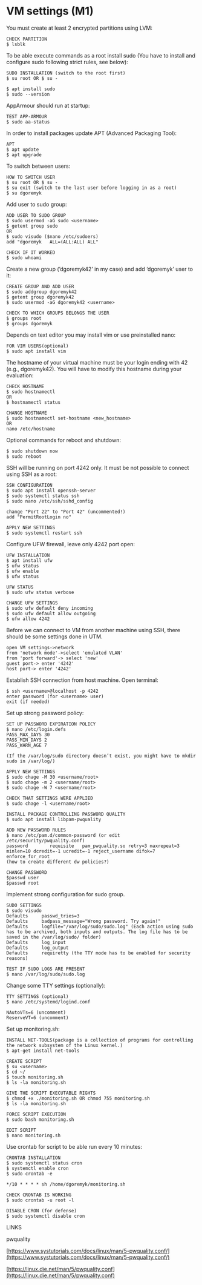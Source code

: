 # VM settings (M1)

You must create at least 2 encrypted partitions using LVM:

```
CHECK PARTITION
$ lsblk
```

To be able execute commands as a root install sudo (You have to install and configure sudo following strict rules, see below):

```
SUDO INSTALLATION (switch to the root first)
$ su root OR $ su -

$ apt install sudo
$ sudo --version
```

AppArmour should run at startup:

```
TEST APP-ARMOUR
$ sudo aa-status
```

In order to install packages update APT (Advanced Packaging Tool):

```
APT
$ apt update
$ apt upgrade
```

To switch between users:

```
HOW TO SWITCH USER
$ su root OR $ su -
$ su exit (switch to the last user before logging in as a root)
$ su dgoremyk
```

Add user to sudo group:

```
ADD USER TO SUDO GROUP
$ sudo usermod -aG sudo <username>
$ getent group sudo
OR
$ sudo visudo ($nano /etc/sudoers)
add "dgoremyk   ALL=(ALL:ALL) ALL"

CHECK IF IT WORKED
$ sudo whoami
```

Create a new group (’dgoremyk42’ in my case) and add ‘dgoremyk’ user to it:

```
CREATE GROUP AND ADD USER
$ sudo addgroup dgoremyk42
$ getent group dgoremyk42
$ sudo usermod -aG dgoremyk42 <username>

CHECK TO WHICH GROUPS BELONGS THE USER
$ groups root
$ groups dgoremyk
```

Depends on text editor you may install vim or use preinstalled nano:

```
FOR VIM USERS(optional)
$ sudo apt install vim
```

The hostname of your virtual machine must be your login ending with 42 (e.g., dgoremyk42). You will have to modify this hostname during your evaluation:

```
CHECK HOSTNAME
$ sudo hostnamectl
OR
$ hostnamectl status

CHANGE HOSTNAME
$ sudo hostnamectl set-hostname <new_hostname> 
OR
nano /etc/hostname
```

Optional commands for reboot and shutdown:

```
$ sudo shutdown now
$ sudo reboot
```

SSH will be running on port 4242 only. It must be not possible to connect using SSH as a root:

```
SSH CONFIGURATION
$ sudo apt install openssh-server
$ sudo systemctl status ssh
$ sudo nano /etc/ssh/sshd_config

change "Port 22" to "Port 42" (uncommented!) 
add "PermitRootLogin no"

APPLY NEW SETTINGS
$ sudo systemctl restart ssh
```

Configure UFW firewall, leave only 4242 port open:

```
UFW INSTALLATION
$ apt install ufw
$ ufw status
$ ufw enable
$ ufw status

UFW STATUS
$ sudo ufw status verbose

CHANGE UFW SETTINGS
$ sudo ufw default deny incoming
$ sudo ufw default allow outgoing
$ ufw allow 4242
```

Before we can connect to VM from another machine using SSH, there should be some settings done in UTM.

```
open VM settings->network
from 'network mode'->select 'emulated VLAN'
from 'port forward'-> select 'new'
guest port-> enter '4242'
host port-> enter '4242'
```

Establish SSH connection from host machine. Open terminal:

```
$ ssh <username>@localhost -p 4242
enter password (for <username> user)
exit (if needed)
```

Set up strong password policy:

```
SET UP PASSWORD EXPIRATION POLICY
$ nano /etc/login.defs
PASS_MAX_DAYS 30
PASS_MIN_DAYS 2
PASS_WARN_AGE 7

(If the /var/log/sudo directory doesn’t exist, you might have to mkdir sudo in /var/log/)

APPLY NEW SETTINGS
$ sudo chage -M 30 <username/root>
$ sudo chage -m 2 <username/root>
$ sudo chage -W 7 <username/root>

CHECK THAT SETTINGS WERE APPLIED
$ sudo chage -l <username/root>

INSTALL PACKAGE CONTROLLING PASSWORD QUALITY
$ sudo apt install libpam-pwquality

ADD NEW PASSWORD RULES
$ nano /etc/pam.d/common-password (or edit /etc/security/pwquality.conf)
password        requisite	pam_pwquality.so retry=3 maxrepeat=3 minlen=10 dcredit=-1 ucredit=-1 reject_username difok=7 enforce_for_root
(how to create different dw policies?)

CHANGE PASSWORD
$passwd user
$passwd root
```

Implement strong configuration for sudo group. 

```
SUDO SETTINGS
$ sudo visudo 
Defaults     passwd_tries=3
Defaults     badpass_message="Wrong password. Try again!"
Defaults     logfile="/var/log/sudo/sudo.log" (Each action using sudo has to be archived, both inputs and outputs. The log file has to be saved in the /var/log/sudo/ folder)
Defaults     log_input
Defaults     log_output
Defaults     requiretty (the TTY mode has to be enabled for security reasons)

TEST IF SUDO LOGS ARE PRESENT
$ nano /var/log/sudo/sudo.log
```

Change some TTY settings (optionally):

```
TTY SETTINGS (optional)
$ nano /etc/systemd/logind.conf

NAutoVTs=6 (uncomment)
ReserveVT=6 (uncomment)
```

Set up monitoring.sh:

```
INSTALL NET-TOOLS(package is a collection of programs for controlling the network subsystem of the Linux kernel.)
$ apt-get install net-tools

CREATE SCRIPT
$ su <username>
$ cd ~/
$ touch monitoring.sh
$ ls -la monitoring.sh

GIVE THE SCRIPT EXECUTABLE RIGHTS
$ chmod +x ./monitoring.sh OR chmod 755 monitoring.sh
$ ls -la monitoring.sh

FORCE SCRIPT EXECUTION
$ sudo bash monitoring.sh

EDIT SCRIPT
$ nano monitoring.sh 
```

Use crontab for script to be able run every 10 minutes:

```
CRONTAB INSTALLATION
$ sudo systemctl status cron
$ systemctl enable cron
$ sudo crontab -e

*/10 * * * * sh /home/dgoremyk/monitoring.sh

CHECK CRONTAB IS WORKING
$ sudo crontab -u root -l

DISABLE CRON (for defense)
$ sudo systemctl disable cron 
```

LINKS

pwquality

[https://www.systutorials.com/docs/linux/man/5-pwquality.conf/](https://www.systutorials.com/docs/linux/man/5-pwquality.conf/)

[https://linux.die.net/man/5/pwquality.conf](https://linux.die.net/man/5/pwquality.conf)